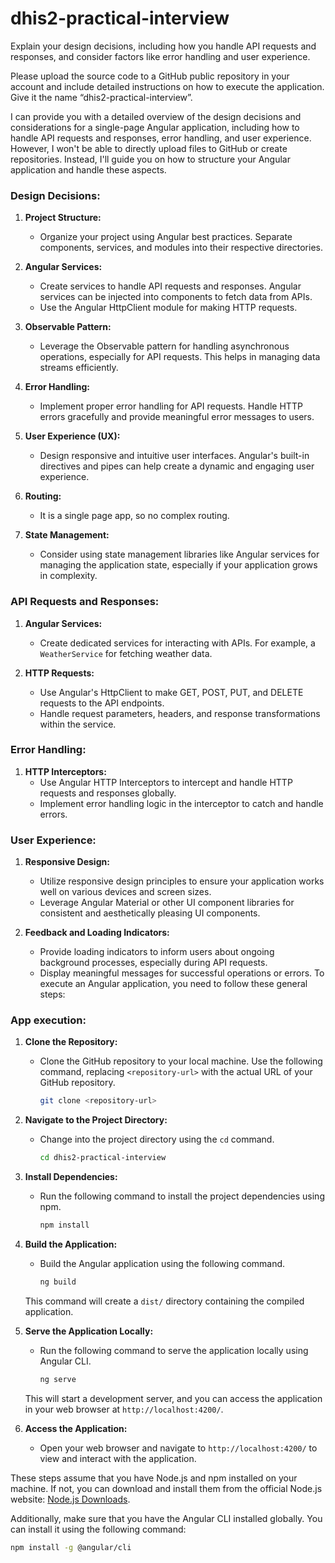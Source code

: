 # dhis2-practical-interview



Explain your design decisions, including how you handle API requests and responses, and consider factors like error handling and user experience.


Please upload the source code to a GitHub public repository in your account and include detailed instructions on how to execute the application. Give it the name “dhis2-practical-interview”.

I can provide you with a detailed overview of the design decisions and considerations for a single-page Angular application, including how to handle API requests and responses, error handling, and user experience. However, I won't be able to directly upload files to GitHub or create repositories. Instead, I'll guide you on how to structure your Angular application and handle these aspects.

### Design Decisions:

1. **Project Structure:**
   - Organize your project using Angular best practices. Separate components, services, and modules into their respective directories.

2. **Angular Services:**
   - Create services to handle API requests and responses. Angular services can be injected into components to fetch data from APIs.
   - Use the Angular HttpClient module for making HTTP requests.

3. **Observable Pattern:**
   - Leverage the Observable pattern for handling asynchronous operations, especially for API requests. This helps in managing data streams efficiently.

4. **Error Handling:**
   - Implement proper error handling for API requests. Handle HTTP errors gracefully and provide meaningful error messages to users.

5. **User Experience (UX):**
   - Design responsive and intuitive user interfaces. Angular's built-in directives and pipes can help create a dynamic and engaging user experience.

6. **Routing:**
   - It is a single page app, so no complex routing.

7. **State Management:**
   - Consider using state management libraries like Angular services for managing the application state, especially if your application grows in complexity.

### API Requests and Responses:

1. **Angular Services:**
   - Create dedicated services for interacting with APIs. For example, a `WeatherService` for fetching weather data.

2. **HTTP Requests:**
   - Use Angular's HttpClient to make GET, POST, PUT, and DELETE requests to the API endpoints.
   - Handle request parameters, headers, and response transformations within the service.

### Error Handling:

1. **HTTP Interceptors:**
   - Use Angular HTTP Interceptors to intercept and handle HTTP requests and responses globally.
   - Implement error handling logic in the interceptor to catch and handle errors.

### User Experience:

1. **Responsive Design:**
   - Utilize responsive design principles to ensure your application works well on various devices and screen sizes.
   - Leverage Angular Material or other UI component libraries for consistent and aesthetically pleasing UI components.

2. **Feedback and Loading Indicators:**
   - Provide loading indicators to inform users about ongoing background processes, especially during API requests.
   - Display meaningful messages for successful operations or errors.
To execute an Angular application, you need to follow these general steps:

### App execution:

1. **Clone the Repository:**
   - Clone the GitHub repository to your local machine. Use the following command, replacing `<repository-url>` with the actual URL of your GitHub repository.

     ```bash
     git clone <repository-url>
     ```

2. **Navigate to the Project Directory:**
   - Change into the project directory using the `cd` command.

     ```bash
     cd dhis2-practical-interview
     ```

3. **Install Dependencies:**
   - Run the following command to install the project dependencies using npm.

     ```bash
     npm install
     ```

4. **Build the Application:**
   - Build the Angular application using the following command.

     ```bash
     ng build
     ```

   This command will create a `dist/` directory containing the compiled application.

5. **Serve the Application Locally:**
   - Run the following command to serve the application locally using Angular CLI.

     ```bash
     ng serve
     ```

   This will start a development server, and you can access the application in your web browser at `http://localhost:4200/`.

6. **Access the Application:**
   - Open your web browser and navigate to `http://localhost:4200/` to view and interact with the application.

These steps assume that you have Node.js and npm installed on your machine. If not, you can download and install them from the official Node.js website: [Node.js Downloads](https://nodejs.org/en/download/).

Additionally, make sure that you have the Angular CLI installed globally. You can install it using the following command:

```bash
npm install -g @angular/cli
```